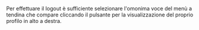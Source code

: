 Per effettuare il logout è sufficiente selezionare l'omonima voce del menù a tendina che compare cliccando il pulsante per la visualizzazione del proprio profilo in alto a destra.
